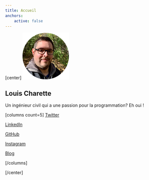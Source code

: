 ```yaml
---
title: Accueil
anchors:
    active: false
---
```


[center]
![](avatar2.png?sizes=150px)

## Louis Charette
Un ingénieur civil qui a une passion pour la programmation? Eh oui !


[columns count=5]
[<i class="fa fa-twitter"></i> Twitter](https://twitter.com/LouisCharette?class=btn,btn-lg)

[<i class="fa fa-linkedin"></i> LinkedIn](https://www.linkedin.com/in/louis-charette-1a4415b3?class=btn,btn-lg)

[<i class="fa fa-github"></i> GitHub](https://github.com/lcharette/?class=btn,btn-lg)

[<i class="fa fa-instagram"></i> Instagram](https://www.instagram.com/charette.louis/?class=btn,btn-lg)

[<i class="fa fa-pencil"></i> Blog](/blog?class=btn,btn-lg)

[/columns]

[/center]
